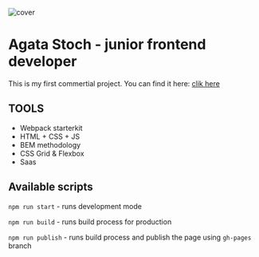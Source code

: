 ![cover](https://AgtaS23.github.io/scientist-website-commertial-project/cover.png)

# Agata Stoch - junior frontend developer

This is my first commertial project. You can find it here: [clik here](http://home.agh.edu.pl/~pstoch/)

## TOOLS

- Webpack starterkit
- HTML + CSS + JS
- BEM methodology
- CSS Grid & Flexbox
- Saas

## Available scripts

`npm run start` - runs development mode

`npm run build` - runs build process for production

`npm run publish` - runs build process and publish the page using `gh-pages` branch
